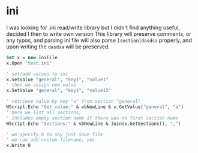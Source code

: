 # ini
I was looking for .ini read/write library but I didn't find anything useful, decided I then to write own version
This library will preserve comments, or any typos, and parsing ini file will also parse `[section]dasdsa` properly, and upon writing the `dasdsa` will be preserved.

```vb
Set x = new IniFile
x.Open "test.ini"

' set/add values to ini
x.SetValue "general", "key1", "value1"
' then we assign new value
x.SetValue "general", "key1", "value12"

' retrieve value by key "a" from section "general"
WScript.Echo "Get value:" & vbNewLine & x.GetValue("general", "a")
' here we list all sections,
' includes empty section name if there was no first section name
WScript.Echo "Sections:" & vbNewLine & Join(x.GetSections(), ",")

' we specify 0 to say just save file
' we can add custom filename, yes
x.Write 0
```
